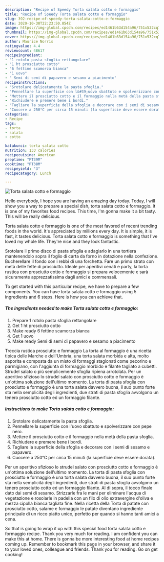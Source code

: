 ```yaml
---
description: "Recipe of Speedy Torta salata cotto e formaggio"
title: "Recipe of Speedy Torta salata cotto e formaggio"
slug: 392-recipe-of-speedy-torta-salata-cotto-e-formaggio
date: 2020-10-30T22:23:50.854Z
image: https://img-global.cpcdn.com/recipes/ed1461b63d154a96/751x532cq70/torta-salata-cotto-e-formaggio-recipe-main-photo.jpg
thumbnail: https://img-global.cpcdn.com/recipes/ed1461b63d154a96/751x532cq70/torta-salata-cotto-e-formaggio-recipe-main-photo.jpg
cover: https://img-global.cpcdn.com/recipes/ed1461b63d154a96/751x532cq70/torta-salata-cotto-e-formaggio-recipe-main-photo.jpg
author: Maurice Norris
ratingvalue: 4.4
reviewcount: 48617
recipeingredient:
- "1 rotolo pasta sfoglia rettangolare"
- "1 ht prosciutto cotto"
- "6 fettine scamorza bianca"
- "1 uovo"
- " Semi di semi di papavero e sesamo a piacimento"
recipeinstructions:
- "Srotolare delicatamente la pasta sfoglia."
- "Pennellare la superficie con l&#39;uovo sbattuto e spolverizzare con pepe nero."
- "Mettere il prosciutto cotto e il formaggio nella metà della pasta sfoglia."
- "Richiudere e premere bene i bordi."
- "Tagliare la superficie della sfoglia e decorare con i semi di sesamo e papavero."
- "Cuocere a 250°C per circa 15 minuti (la superficie deve essere dorata)."
categories:
- Recipe
tags:
- torta
- salata
- cotto

katakunci: torta salata cotto 
nutrition: 133 calories
recipecuisine: American
preptime: "PT39M"
cooktime: "PT38M"
recipeyield: "3"
recipecategory: Lunch

---
```



![Torta salata cotto e formaggio](https://img-global.cpcdn.com/recipes/ed1461b63d154a96/751x532cq70/torta-salata-cotto-e-formaggio-recipe-main-photo.jpg)

Hello everybody, I hope you are having an amazing day today. Today, I will show you a way to prepare a special dish, torta salata cotto e formaggio. It is one of my favorites food recipes. This time, I'm gonna make it a bit tasty. This will be really delicious.

Torta salata cotto e formaggio is one of the most favored of recent trending foods in the world. It's appreciated by millions every day. It is simple, it is fast, it tastes delicious. Torta salata cotto e formaggio is something that I've loved my whole life. They're nice and they look fantastic.

Srotolare il primo disco di pasta sfoglia e adagiarlo in una tortiera mantenendolo sopra il foglio di carta da forno in dotazione nella confezione. Bucherellare il fondo con i rebbi di una forchetta. Fare un primo strato con metà delle fette di prosciutto. Ideale per aperitivi cenati e party, la torta rustica con prosciutto cotto e formaggio si prepara velocemente e sarà sicuramente apprezzatissima dagli amici e commensali.


To get started with this particular recipe, we have to prepare a few components. You can have torta salata cotto e formaggio using 5 ingredients and 6 steps. Here is how you can achieve that.

<!--inarticleads1-->

##### The ingredients needed to make Torta salata cotto e formaggio:

1. Prepare 1 rotolo pasta sfoglia rettangolare
1. Get 1 ht prosciutto cotto
1. Make ready 6 fettine scamorza bianca
1. Get 1 uovo
1. Make ready  Semi di semi di papavero e sesamo a piacimento


Treccia rustica prosciutto e formaggio La torta al formaggio è una ricetta tipica delle Marche e dell&#39;Umbria, una torta salata morbida e alta, molto saporita e composta da un misto di formaggi stagionati come pecorino e parmigiano, con l&#39;aggiunta di formaggio morbido e filante tagliato a cubetti. Strudel salato o più semplicemente sfoglia ripiena arrotolata. Per un aperitivo sfizioso lo strudel salato con prosciutto cotto e formaggio è un&#39;ottima soluzione dell&#39;ultimo momento. La torta di pasta sfoglia con prosciutto e formaggio è una torta salata davvero buona, il suo punto forte sta nella semplicità degli ingredienti, due strati di pasta sfoglia avvolgono un tenero prosciutto cotto ed un formaggio filante. 

<!--inarticleads2-->

##### Instructions to make Torta salata cotto e formaggio:

1. Srotolare delicatamente la pasta sfoglia.
1. Pennellare la superficie con l&#39;uovo sbattuto e spolverizzare con pepe nero.
1. Mettere il prosciutto cotto e il formaggio nella metà della pasta sfoglia.
1. Richiudere e premere bene i bordi.
1. Tagliare la superficie della sfoglia e decorare con i semi di sesamo e papavero.
1. Cuocere a 250°C per circa 15 minuti (la superficie deve essere dorata).


Per un aperitivo sfizioso lo strudel salato con prosciutto cotto e formaggio è un&#39;ottima soluzione dell&#39;ultimo momento. La torta di pasta sfoglia con prosciutto e formaggio è una torta salata davvero buona, il suo punto forte sta nella semplicità degli ingredienti, due strati di pasta sfoglia avvolgono un tenero prosciutto cotto ed un formaggio filante. Al di sopra, il tocco finale dato dai semi di sesamo. Strizzarle fra le mani per eliminare l&#39;acqua di vegetazione e rosolarle in padella con un filo di olio extravergine d&#39;oliva e mezza cipolla bianca tagliata fine. Nella ricetta della Torta di patate con prosciutto cotto, salame e formaggio le patate diventano ingrediente principale di un ricco piatto unico, perfetto per quando si hanno tanti amici a cena. 

So that is going to wrap it up with this special food torta salata cotto e formaggio recipe. Thank you very much for reading. I am confident you can make this at home. There is gonna be more interesting food at home recipes coming up. Remember to bookmark this page in your browser, and share it to your loved ones, colleague and friends. Thank you for reading. Go on get cooking!
